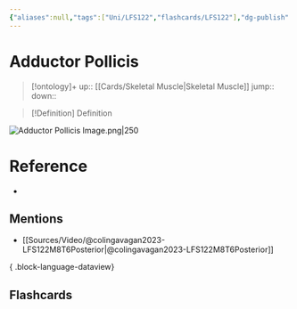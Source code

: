 ```yaml
---
{"aliases":null,"tags":["Uni/LFS122","flashcards/LFS122"],"dg-publish":true,"permalink":"/cards/adductor-pollicis/","dgPassFrontmatter":true}
---
```


# Adductor Pollicis

> [!ontology]+
> up:: [[Cards/Skeletal Muscle\|Skeletal Muscle]]
> jump:: 
> down:: 

> [!Definition] Definition

![Adductor Pollicis Image.png|250](/img/user/Extras/Images/Adductor%20Pollicis%20Image.png)

# Reference

- 

## Mentions

- [[Sources/Video/@colingavagan2023-LFS122M8T6Posterior\|@colingavagan2023-LFS122M8T6Posterior]]

{ .block-language-dataview}

## Flashcards